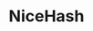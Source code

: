 ---
title: NiceHash
crosslinks:
- EtherMining
- Bitcoin
- zec
- hardwareswap
- gpumining
- nvidia
- CryptoCurrency
- litecoin
- jaxx
- vertcoin
- pcmasterrace
- moneromarket
- 2la4pcl
- Hustles
- dataisugly
- Addons4Kodi
- livven
- NoShitSherlock
- CoinBase
- ethtrader
---